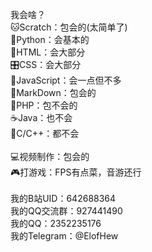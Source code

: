我会啥？<br>
🐱Scratch：包会的(太简单了)<br>
🐍Python：会基本的<br>
📕HTML：会大部分<br>
🎛️CSS：会大部分<br>
🔑JavaScript：会一点但不多<br>
📜MarkDown：包会的<br>
🐘PHP：包不会的<br>
☕Java：也不会<br>
🌿C/C++：都不会<br>
<br>
💻视频制作：包会的<br>
🎮打游戏：FPS有点菜，音游还行<br>
<br>
我的B站UID：642688364<br>
我的QQ交流群：927441490<br>
我的QQ：2352235176<br>
我的Telegram：@ElofHew<br>
<br>

